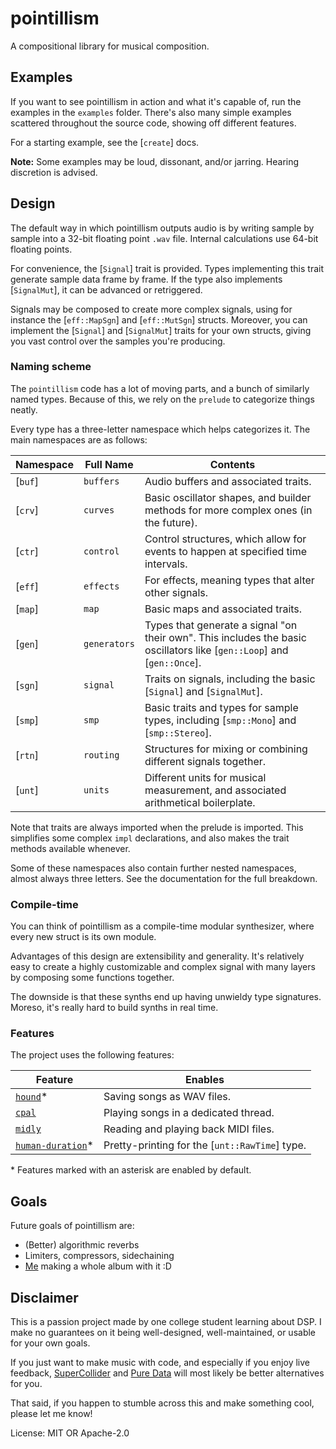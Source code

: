 # pointillism

A compositional library for musical composition.

## Examples

If you want to see pointillism in action and what it's capable of, run the examples in the
`examples` folder. There's also many simple examples scattered throughout the source code, showing
off different features.

For a starting example, see the [`create`] docs.

**Note:** Some examples may be loud, dissonant, and/or jarring. Hearing discretion is advised.

## Design

The default way in which pointillism outputs audio is by writing sample by sample into a 32-bit
floating point `.wav` file. Internal calculations use 64-bit floating points.

For convenience, the [`Signal`] trait is provided. Types implementing this trait generate sample
data frame by frame. If the type also implements [`SignalMut`], it can be advanced or retriggered.

Signals may be composed to create more complex signals, using for instance the [`eff::MapSgn`] and
[`eff::MutSgn`] structs. Moreover, you can implement the [`Signal`] and [`SignalMut`] traits for
your own structs, giving you vast control over the samples you're producing.

### Naming scheme

The `pointillism` code has a lot of moving parts, and a bunch of similarly named types. Because of
this, we rely on the `prelude` to categorize things neatly.

Every type has a three-letter namespace which helps categorizes it. The main namespaces are as
follows:

| Namespace | Full Name | Contents |
|-|-|-|
| [`buf`] | `buffers` | Audio buffers and associated traits.
| [`crv`] | `curves` | Basic oscillator shapes, and builder methods for more complex ones (in the future).
| [`ctr`] | `control` | Control structures, which allow for events to happen at specified time intervals.
| [`eff`] | `effects` | For effects, meaning types that alter other signals.
| [`map`] | `map` | Basic maps and associated traits.
| [`gen`] | `generators` | Types that generate a signal "on their own". This includes the basic oscillators like [`gen::Loop`] and [`gen::Once`].
| [`sgn`] | `signal` | Traits on signals, including the basic [`Signal`] and [`SignalMut`].
| [`smp`] | `smp` | Basic traits and types for sample types, including [`smp::Mono`] and [`smp::Stereo`].
| [`rtn`] | `routing` | Structures for mixing or combining different signals together.
| [`unt`] | `units` | Different units for musical measurement, and associated arithmetical boilerplate.

Note that traits are always imported when the prelude is imported. This simplifies some complex
`impl` declarations, and also makes the trait methods available whenever.

Some of these namespaces also contain further nested namespaces, almost always three letters. See
the documentation for the full breakdown.

### Compile-time

You can think of pointillism as a compile-time modular synthesizer, where every new struct is its
own module.

Advantages of this design are extensibility and generality. It's relatively easy to create a highly
customizable and complex signal with many layers by composing some functions together.

The downside is that these synths end up having unwieldy type signatures. Moreso, it's really hard
to build synths in real time.

### Features

The project uses the following features:

| Feature | Enables |
|-|-|
| [`hound`](https://docs.rs/hound/latest/hound)* | Saving songs as WAV files. |
| [`cpal`](https://docs.rs/cpal/latest/cpal) | Playing songs in a dedicated thread. |
| [`midly`](https://docs.rs/midly/latest/midly) | Reading and playing back MIDI files. |
| [`human-duration`](https://docs.rs/human-duration/latest/human_duration)* | Pretty-printing for the [`unt::RawTime`] type. |

\* Features marked with an asterisk are enabled by default.

## Goals

Future goals of pointillism are:

- (Better) algorithmic reverbs
- Limiters, compressors, sidechaining
- [Me](https://viiii.bandcamp.com) making a whole album with it :D

## Disclaimer

This is a passion project made by one college student learning about DSP. I make no guarantees on it
being well-designed, well-maintained, or usable for your own goals.

If you just want to make music with code, and especially if you enjoy live feedback,
[SuperCollider](https://supercollider.github.io) and [Pure Data](https://puredata.info) will most
likely be better alternatives for you.

That said, if you happen to stumble across this and make something cool, please let me know!

License: MIT OR Apache-2.0
